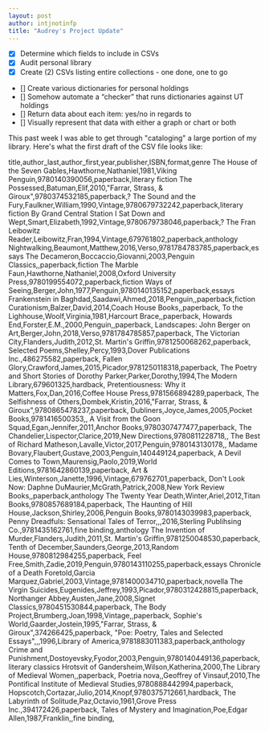 ```yaml
---
layout: post
author: intjnotinfp
title: "Audrey's Project Update"
---
```


- [X] Determine which fields to include in CSVs
- [X] Audit personal library
- [X] Create (2) CSVs listing entire collections - one done, one to go
- [] Create various dictionaries for personal holdings
- [] Somehow automate a “checker” that runs dictionaries against UT holdings
- [] Return data about each item: yes/no in regards to
- [] Visually represent that data with either a graph or chart or both

This past week I was able to get through "cataloging" a large portion of my library. Here's what the first draft of the CSV file looks like:

title,author_last,author_first,year,publisher,ISBN,format,genre
The House of the Seven Gables,Hawthorne,Nathaniel,1981,Viking Penguin,9780140390056,paperback,literary fiction
The Possessed,Batuman,Elif,2010,"Farrar, Strass, & Giroux",9780374532185,paperback,?
The Sound and the Fury,Faulkner,William,1990,Vintage,9780679732242,paperback,literary fiction
By Grand Central Station I Sat Down and Wept,Smart,Elizabeth,1992,Vintage,9780679738046,paperback,?
The Fran Leibowitz Reader,Leibowitz,Fran,1994,Vintage,679761802,paperback,anthology
Nightwalking,Beaumont,Matthew,2016,Verso,9781784783785,paperback,essays
The Decameron,Boccaccio,Giovanni,2003,Penguin Classics,,paperback,fiction
The Marble Faun,Hawthorne,Nathaniel,2008,Oxford University Press,9780199554072,paperback,fiction
Ways of Seeing,Berger,John,1977,Penguin,9780140135152,paperback,essays
Frankenstein in Baghdad,Saadawi,Ahmed,2018,Penguin,,paperback,fiction
Curationism,Balzer,David,2014,Coach House Books,,paperback,
To the Lighhouse,Woolf,Virginia,1981,Harcourt Brace,,paperback,
Howards End,Forster,E.M.,2000,Penguin,,paperback,
Landscapes: John Berger on Art,Berger,John,2018,Verso,9781784785857,paperback,
The Victorian City,Flanders,Judith,2012,St. Martin's Griffin,9781250068262,paperback,
Selected Poems,Shelley,Percy,1993,Dover Publications Inc.,486275582,paperback,
Fallen Glory,Crawford,James,2015,Picador,9781250118318,paperback,
The Poetry and Short Stories of Dorothy Parker,Parker,Dorothy,1994,The Modern Library,679601325,hardback,
Pretentiousness: Why it Matters,Fox,Dan,2016,Coffee House Press,9781566894289,paperback,
The Selfishness of Others,Dombek,Kristin,2016,"Farrar, Strass, & Giroux",9780865478237,paperback,
Dubliners,Joyce,James,2005,Pocket Books,9781416500353,,
A Visit from the Goon Squad,Egan,Jennifer,2011,Anchor Books,9780307477477,paperback,
The Chandelier,Lispector,Clarice,2019,New Directions,9780811228718,,
The Best of Richard Matheson,Lavalle,Victor,2017,Penguin,9780143130178,,
Madame Bovary,Flaubert,Gustave,2003,Penguin,140449124,paperback,
A Devil Comes to Town,Maurensig,Paolo,2019,World Editions,9781642860139,paperback,
Art & Lies,Winterson,Janette,1996,Vintage,679762701,paperback,
Don't Look Now: Daphne DuMaurier,McGrath,Patrick,2008,New York Review Books,,paperback,anthology
The Twenty Year Death,Winter,Ariel,2012,Titan Books,9780857689184,paperback,
The Haunting of Hill House,Jackson,Shirley,2006,Penguin Books,9780143039983,paperback,
Penny Dreadfuls: Sensational Tales of Terror,,,2016,Sterling Publihsing Co.,9781435162761,fine binding,anthology
The Invention of Murder,Flanders,Judith,2011,St. Martin's Griffin,9781250048530,paperback,
Tenth of December,Saunders,George,2013,Random House,9780812984255,paperback,
Feel Free,Smith,Zadie,2019,Penguin,9780143110255,paperback,essays
Chronicle of a Death Foretold,Garcia Marquez,Gabriel,2003,Vintage,9781400034710,paperback,novella
The Virgin Suicides,Eugenides,Jeffrey,1993,Picador,9780312428815,paperback,
Northanger Abbey,Austen,Jane,2008,Signet Classics,9780451530844,paperback,
The Body Project,Brumberg,Joan,1998,Vintage,,paperback,
Sophie's World,Gaarder,Jostein,1995,"Farrar, Strass, & Giroux",374266425,paperback,
"Poe: Poetry, Tales and Selected Essays",,,1996,Library of America,9781883011383,paperback,anthology
Crime and Punishment,Dostoyevsky,Fyodor,2003,Penguin,9780140449136,paperback,literary classics
Hrotsvit of Gandersheim,Wilson,Katherina,2000,The Library of Medieval Women,,paperback,
Poetria nova,,Geoffrey of Vinsauf,2010,The Pontifical Institute of Medieval Studies,9780888442994,paperback,
Hopscotch,Cortazar,Julio,2014,Knopf,9780375712661,hardback,
The Labyrinth of Solitude,Paz,Octavio,1961,Grove Press Inc.,394172426,paperback,
Tales of Mystery and Imagination,Poe,Edgar Allen,1987,Franklin,,fine binding,
